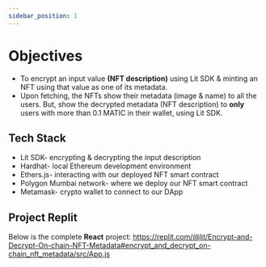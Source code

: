 ```yaml
---
sidebar_position: 1
---
```


# Objectives

* To encrypt an input value **(NFT description)** using Lit SDK & minting an NFT using that value as one of its metadata.
* Upon fetching, the NFTs show their metadata (image & name) to all the users. But, show the decrypted metadata (NFT description) to **only** users with more than 0.1 MATIC in their wallet, using Lit SDK.

## Tech Stack

* Lit SDK- encrypting & decrypting the input description
* Hardhat- local Ethereum development environment
* Ethers.js- interacting with our deployed NFT smart contract
* Polygon Mumbai network- where we deploy our NFT smart contract
* Metamask- crypto wallet to connect to our DApp

## Project Replit

Below is the complete **React** project:
https://replit.com/@lit/Encrypt-and-Decrypt-On-chain-NFT-Metadata#encrypt_and_decrypt_on-chain_nft_metadata/src/App.js